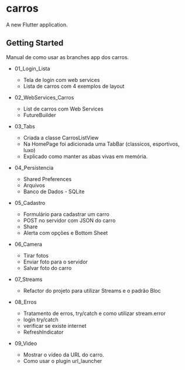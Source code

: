 # carros

A new Flutter application.

## Getting Started

Manual de como usar as branches app dos carros.

* 01_Login_Lista

    - Tela de login com web services
    - Lista de carros com 4 exemplos de layout

* 02_WebServices_Carros

    - List de carros com Web Services
    - FutureBuilder

* 03_Tabs

    - Criada a classe CarrosListView
    - Na HomePage foi adicionada uma TabBar (classicos, esportivos, luxo)
    - Explicado como manter as abas vivas em memória.

* 04_Persistencia

    - Shared Preferences
    - Arquivos
    - Banco de Dados - SQLite

* 05_Cadastro

    - Formulário para cadastrar um carro
    - POST no servidor com JSON do carro
    - Share
    - Alerta com opções e Bottom Sheet

* 06_Camera

    - Tirar fotos
    - Enviar foto para o servidor
    - Salvar foto do carro

* 07_Streams

    - Refactor do projeto para utilizar Streams e o padrão Bloc

* 08_Erros

    - Tratamento de erros, try/catch e como utilizar stream.error
    - login try/catch
    - verificar se existe internet
    - RefreshIndicator

* 09_Video

    - Mostrar o vídeo da URL do carro.
    - Como usar o plugin url_launcher